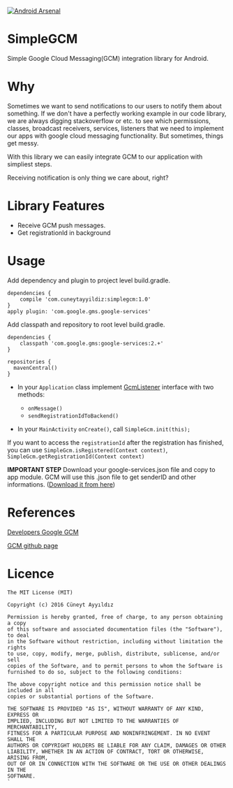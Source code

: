 [![Android Arsenal](https://img.shields.io/badge/Android%20Arsenal-SimpleGCM-green.svg?style=true)](https://android-arsenal.com/details/1/3248)
# SimpleGCM

Simple Google Cloud Messaging(GCM) integration library for Android.

# Why
Sometimes we want to send notifications to our users to notify them about something. 
If we don't have a perfectly working example in our code library, we are always digging stackoverflow or etc. to see which permissions, classes, broadcast receivers, services, listeners that we need to implement our apps with google cloud messaging functionality. 
But sometimes, things get messy.

With this library we can easily integrate GCM to our application with simpliest steps. 

Receiving notification is only thing we care about, right?

# Library Features

* Receive GCM push messages.
* Get registrationId in background

# Usage
Add dependency and plugin to project level build.gradle.
```
dependencies {
    compile 'com.cuneytayyildiz:simplegcm:1.0'
}
apply plugin: 'com.google.gms.google-services'
```

Add classpath and repository to root level build.gradle.
```
dependencies {
    classpath 'com.google.gms:google-services:2.+'
}

repositories {
  mavenCentral()
}

```
* In your `Application` class implement [GcmListener](https://github.com/Swisyn/SimpleGCM/blob/master/app/src/main/java/com/cuneytayyildiz/simplegcm/GcmListener.java) interface with two methods:
  * `onMessage()`
  * `sendRegistrationIdToBackend()`

* In your `MainActivity` `onCreate()`, call `SimpleGcm.init(this);`

If you want to access the `registrationId` after the registration has finished, you can use `SimpleGcm.isRegistered(Context context)`, `SimpleGcm.getRegistrationId(Context context)`


**IMPORTANT STEP**  Download your google-services.json file and copy to app module. GCM will use this .json file to get senderID and other informations. ([Download it from here](https://developers.google.com/mobile/add?platform=android&cntapi=gcm&cnturl=https:%2F%2Fdevelopers.google.com%2Fcloud-messaging%2Fandroid%2Fclient&cntlbl=Continue%20Adding%20GCM%20Support&%3Fconfigured%3Dtrue))


# References

[Developers Google GCM](https://developers.google.com/cloud-messaging/android/client)

[GCM github page](https://github.com/google/gcm)

# Licence
```
The MIT License (MIT)

Copyright (c) 2016 Cüneyt Ayyıldız

Permission is hereby granted, free of charge, to any person obtaining a copy
of this software and associated documentation files (the "Software"), to deal
in the Software without restriction, including without limitation the rights
to use, copy, modify, merge, publish, distribute, sublicense, and/or sell
copies of the Software, and to permit persons to whom the Software is
furnished to do so, subject to the following conditions:

The above copyright notice and this permission notice shall be included in all
copies or substantial portions of the Software.

THE SOFTWARE IS PROVIDED "AS IS", WITHOUT WARRANTY OF ANY KIND, EXPRESS OR
IMPLIED, INCLUDING BUT NOT LIMITED TO THE WARRANTIES OF MERCHANTABILITY,
FITNESS FOR A PARTICULAR PURPOSE AND NONINFRINGEMENT. IN NO EVENT SHALL THE
AUTHORS OR COPYRIGHT HOLDERS BE LIABLE FOR ANY CLAIM, DAMAGES OR OTHER
LIABILITY, WHETHER IN AN ACTION OF CONTRACT, TORT OR OTHERWISE, ARISING FROM,
OUT OF OR IN CONNECTION WITH THE SOFTWARE OR THE USE OR OTHER DEALINGS IN THE
SOFTWARE.
`
